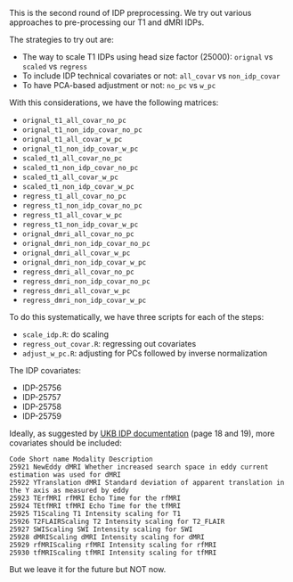 This is the second round of IDP preprocessing. 
We try out various approaches to pre-processing our T1 and dMRI IDPs.

The strategies to try out are:

* The way to scale T1 IDPs using head size factor (25000): `orignal` vs `scaled` vs `regress`
* To include IDP technical covariates or not: `all_covar` vs `non_idp_covar`
* To have PCA-based adjustment or not: `no_pc` vs `w_pc`

With this considerations, we have the following matrices:

* `orignal_t1_all_covar_no_pc`
* `orignal_t1_non_idp_covar_no_pc`
* `orignal_t1_all_covar_w_pc`
* `orignal_t1_non_idp_covar_w_pc`
* `scaled_t1_all_covar_no_pc`
* `scaled_t1_non_idp_covar_no_pc`
* `scaled_t1_all_covar_w_pc`
* `scaled_t1_non_idp_covar_w_pc`
* `regress_t1_all_covar_no_pc`
* `regress_t1_non_idp_covar_no_pc`
* `regress_t1_all_covar_w_pc`
* `regress_t1_non_idp_covar_w_pc`
* `orignal_dmri_all_covar_no_pc`
* `orignal_dmri_non_idp_covar_no_pc`
* `orignal_dmri_all_covar_w_pc`
* `orignal_dmri_non_idp_covar_w_pc`
* `regress_dmri_all_covar_no_pc`
* `regress_dmri_non_idp_covar_no_pc`
* `regress_dmri_all_covar_w_pc`
* `regress_dmri_non_idp_covar_w_pc`

To do this systematically, we have three scripts for each of the steps:

* `scale_idp.R`: do scaling
* `regress_out_covar.R`: regressing out covariates
* `adjust_w_pc.R`: adjusting for PCs followed by inverse normalization


The IDP covariates: 

* IDP-25756
* IDP-25757
* IDP-25758
* IDP-25759

Ideally, as suggested by [UKB IDP documentation](https://biobank.ctsu.ox.ac.uk/crystal/crystal/docs/brain_mri.pdf) (page 18 and 19), more covariates should be included:

```
Code Short name Modality Description
25921 NewEddy dMRI Whether increased search space in eddy current estimation was used for dMRI
25922 YTranslation dMRI Standard deviation of apparent translation in the Y axis as measured by eddy
25923 TErfMRI rfMRI Echo Time for the rfMRI
25924 TEtfMRI tfMRI Echo Time for the tfMRI
25925 T1Scaling T1 Intensity scaling for T1
25926 T2FLAIRScaling T2 Intensity scaling for T2_FLAIR
25927 SWIScaling SWI Intensity scaling for SWI
25928 dMRIScaling dMRI Intensity scaling for dMRI
25929 rfMRIScaling rfMRI Intensity scaling for rfMRI
25930 tfMRIScaling tfMRI Intensity scaling for tfMRI
```

But we leave it for the future but NOT now.
